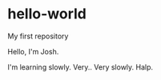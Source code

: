 # hello-world
My first repository

Hello, I'm Josh.

I'm learning slowly. Very.. Very slowly.
Halp.
